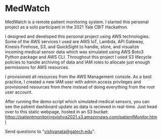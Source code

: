 # MedWatch
MedWatch is a remote patient monitoring system. I started this personal project as a solo participant in the 2021 Yale CBIT Hackathon.

I designed and developed this personal project using AWS technologies. Some of the AWS services I used are AWS IoT, Lambda, API Gateway, Kinesis Firehose, S3, and QuickSight to handle, store, and visualize incoming medical sensor data which was simulated using AWS Boto3 Python package and AWS CLI. Throughout this project I used S3 lifecycle policies to handle archiving of data and IAM roles to allocate just enough permissions for AWS resources. 

I provisioned all resources from the AWS Management console. As a best practice, I created a new IAM user with admin access privileges and provisioned resources from there instead of doing everything from the root user account. 

After running the demo script which simulated medical sensors, you can see the patient dashboard update as data is recieved in real-time. Just head over to this static webpage, hosted in an S3 bucket: https://patientmonitoringvishva2021.s3.amazonaws.com/patientMonitor.html

Send questions to "vishvanata@gatech.edu".
